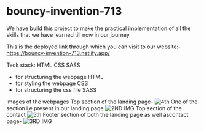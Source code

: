 # bouncy-invention-713
We have build this project to make the practical implementation of all the skills that we have learned till now in our journey

This is the deployed link through which you can visit to our website:-
https://bouncy-invention-713.netlify.app/

Teck stack:
HTML
CSS
SASS

- for structuring the webpage
HTML
- for styling the webpage
CSS
- for structuring the css file
SASS

images of the webpages
Top section of the landing page-
![4th](https://github.com/sur-123-bhi/bouncy-invention-713/assets/58022610/11d77faf-fe60-40a4-9449-1dcc096115a2)
One of the section i.e present in our landing page
![2ND IMG](https://github.com/sur-123-bhi/bouncy-invention-713/assets/58022610/34c1fb16-625b-4980-a7f3-e40bea571d00)
Top section of the contact
![5th](https://github.com/sur-123-bhi/bouncy-invention-713/assets/58022610/fa0f0906-94db-4618-9216-ea5ca3df6269)
Footer section of both the landing page as well ascontact page-
![3RD IMG](https://github.com/sur-123-bhi/bouncy-invention-713/assets/58022610/8e04c543-ef6b-4031-bea2-77ef5c3cbf5f)


